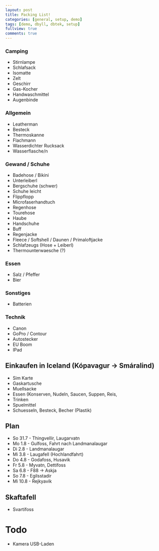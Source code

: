 ```yaml
---
layout: post
title: Packing List!
categories: [general, setup, demo]
tags: [demo, dbyll, dbtek, setup]
fullview: true
comments: true
---
```


### Camping
* Stirnlampe
* Schlafsack
* Isomatte
* Zelt
* Geschirr
* Gas-Kocher
* Handwaschmittel
* Augenbinde

### Allgemein
* Leatherman
* Besteck
* Thermoskanne
* Flachmann
* Wasserdichter Rucksack
* Wasserflasche/n



### Gewand / Schuhe
* Badehose / Bikini
* Unterleiberl
* Bergschuhe (schwer)
* Schuhe leicht
* Flippflopp
* Microfaserhandtuch
* Regenhose
* Tourehose
* Haube
* Handschuhe
* Buff
* Regenjacke
* Fleece / Softshell / Daunen / Primaloftjacke
* Schlafzeugs (Hose + Leiberl)
* Thermounterwaesche (?)

### Essen
* Salz / Pfeffer
* Bier

### Sonstiges
* Batterien

### Technik
* Canon
* GoPro / Contour
* Autostecker
* EU Boom
* IPad


## Einkaufen in Iceland (Kópavagur -> Smáralind)
* Sim Karte
* Gaskartusche
* Muellsacke
* Essen (Konserven, Nudeln, Saucen, Suppen, Reis, 
* Trinken
* Spuelmittel
* Schuesseln, Besteck, Becher (Plastik)

## Plan

* So 31.7 - Thingvellir, Laugarvatn
* Mo 1.8 - Gulfoss, Fahrt nach Landmanalaugar
* Di 2.8 - Landmanalaugar
* Mi 3.8 - Laugafell (Hochlandfahrt)
* Do 4.8 - Godafoss, Husavik
* Fr 5.8 - Myvatn, Dettifoss
* Sa 6.8 - F88 -> Askja
* So 7.8 - Egilsstadir
* Mi 10.8 - Rejkyavik

## Skaftafell
* Svartifoss 

# Todo
* Kamera USB-Laden
